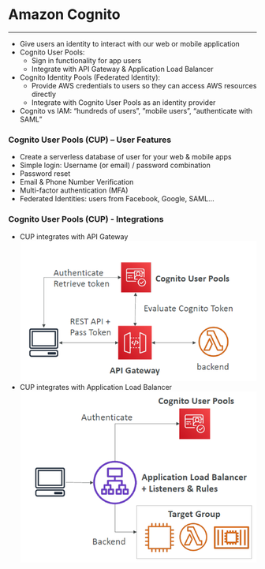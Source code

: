 # Amazon Cognito

---
* Give users an identity to interact with our web or mobile application
* Cognito User Pools:
  * Sign in functionality for app users
  * Integrate with API Gateway & Application Load Balancer
* Cognito Identity Pools (Federated Identity):
  * Provide AWS credentials to users so they can access AWS resources directly
  * Integrate with Cognito User Pools as an identity provider
* Cognito vs IAM: “hundreds of users”, ”mobile users”, “authenticate with SAML”
### Cognito User Pools (CUP) – User Features
* Create a serverless database of user for your web & mobile apps
* Simple login: Username (or email) / password combination
* Password reset
* Email & Phone Number Verification
* Multi-factor authentication (MFA)
* Federated Identities: users from Facebook, Google, SAML…
### Cognito User Pools (CUP) - Integrations
* CUP integrates with API Gateway
  ![Cognito API](../Image/Cognito_API.png)
* CUP integrates with Application Load Balancer
![Cognito ALB](../Image/Cognito_ALB.png)
